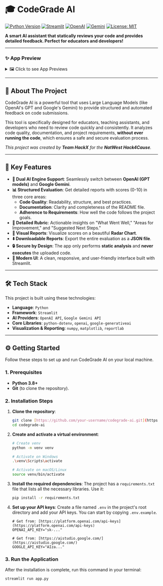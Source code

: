 # 🎓 CodeGrade AI

[![Python Version](https://img.shields.io/badge/Python-3.8+-blue.svg?style=for-the-badge&logo=python)](https://python.org)
[![Streamlit](https://img.shields.io/badge/Streamlit-1.30+-FF4B4B.svg?style=for-the-badge&logo=streamlit)](https://streamlit.io)
[![OpenAI](https://img.shields.io/badge/OpenAI-GPT--4o--mini-412991.svg?style=for-the-badge&logo=openai)](https://openai.com)
[![Gemini](https://img.shields.io/badge/Google-Gemini_1.5_Pro-8A2BE2.svg?style=for-the-badge&logo=google-gemini)](https://ai.google.com/)
[![License: MIT](https://img.shields.io/badge/License-MIT-yellow.svg?style=for-the-badge)](https://opensource.org/licenses/MIT)

**A smart AI assistant that statically reviews your code and provides detailed feedback. Perfect for educators and developers!**

---

### ✨ App Preview

<details>
  <summary>🖼️ Click to see App Previews</summary>
  <br>
  <p align="center">
    <img src="https://github.com/user-attachments/assets/25395159-649a-4f6a-bf2a-eeb66e905b3c" width="200" alt="Preview 1">
    <img src="https://github.com/user-attachments/assets/b6b79941-7a2a-4eec-a7ed-e394eb5b3e87" width="200" alt="Preview 2">
    <img src="https://github.com/user-attachments/assets/59c268df-c4ec-46e6-95d9-3ae78e06b09a" width="200" alt="Preview 3">
    <img src="https://github.com/user-attachments/assets/603f7ec8-4e70-4a5d-9cc2-02a9191b83a6" width="200" alt="Preview 4">
  </p>
  <p align="center">
    <img src="https://github.com/user-attachments/assets/0746a286-9823-4aea-9dbd-8199629c244b" width="200" alt="Preview 5">
    <img src="https://github.com/user-attachments/assets/e5440b42-eb26-4048-8589-f5c8707afba3" width="200" alt="Preview 6">
    <img src="https://github.com/user-attachments/assets/390c99f8-e90a-4633-8324-302cf820075b" width="200" alt="Preview 7">
    <img src="https://github.com/user-attachments/assets/a73c40dc-b848-450e-8fa9-d266e384dfa5" width="200" alt="Preview 8">
  </p>
</details>

---

## 📖 About The Project

CodeGrade AI is a powerful tool that uses Large Language Models (like OpenAI's GPT and Google's Gemini) to provide structured and automated feedback on code submissions.

This tool is specifically designed for educators, teaching assistants, and developers who need to review code quickly and consistently. It analyzes code quality, documentation, and project requirements, **without ever running the code**, which ensures a safe and secure evaluation process.

*This project was created by **Team HackX** for the **NatWest Hack4Cause**.*

---

## 🚀 Key Features

* **🤖 Dual AI Engine Support**: Seamlessly switch between **OpenAI (GPT models)** and **Google Gemini**.
* **📊 Structured Evaluation**: Get detailed reports with scores (0-10) in three core areas:
    * **Code Quality**: Readability, structure, and best practices.
    * **Documentation**: Clarity and completeness of the README file.
    * **Adherence to Requirements**: How well the code follows the project goals.
* **📝 Detailed Rubric**: Actionable insights on "What Went Well," "Areas for Improvement," and "Suggested Next Steps."
* **🎨 Visual Reports**: Visualize scores on a beautiful **Radar Chart**.
* **⬇️ Downloadable Reports**: Export the entire evaluation as a **JSON file**.
* **🔒 Secure by Design**: The app only performs **static analysis** and **never executes** the uploaded code.
* **🎨 Modern UI**: A clean, responsive, and user-friendly interface built with Streamlit.

---

## 🛠️ Tech Stack

This project is built using these technologies:

* **Language**: `Python`
* **Framework**: `Streamlit`
* **AI Providers**: `OpenAI API`, `Google Gemini API`
* **Core Libraries**: `python-dotenv`, `openai`, `google-generativeai`
* **Visualization & Reporting**: `numpy`, `matplotlib`, `reportlab`

---

## ⚙️ Getting Started

Follow these steps to set up and run CodeGrade AI on your local machine.

### 1. Prerequisites

* **Python 3.8+**
* **Git** (to clone the repository).

### 2. Installation Steps

1.  **Clone the repository**:
    ```bash
    git clone [https://github.com/your-username/codegrade-ai.git](https://github.com/your-username/codegrade-ai.git)
    cd codegrade-ai
    ```

2.  **Create and activate a virtual environment**:
    ```bash
    # Create venv
    python -m venv venv

    # Activate on Windows
    .\venv\Scripts\activate

    # Activate on macOS/Linux
    source venv/bin/activate
    ```

3.  **Install the required dependencies**:
    The project has a `requirements.txt` file that lists all the necessary libraries. Use it:
    ```bash
    pip install -r requirements.txt
    ```

4.  **Set up your API keys**:
    Create a file named `.env` in the project's root directory and add your API keys. You can start by copying `.env.example`.
    ```env
    # Get from: [https://platform.openai.com/api-keys](https://platform.openai.com/api-keys)
    OPENAI_API_KEY="sk-..."

    # Get from: [https://aistudio.google.com/](https://aistudio.google.com/)
    GOOGLE_API_KEY="AIza..."
    ```

### 3. Run the Application

After the installation is complete, run this command in your terminal:

```bash
streamlit run app.py